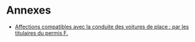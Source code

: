 # Annexes

- [Affections compatibles avec la conduite des voitures de place : par les titulaires du permis F.](affections-compatibles-avec-la-conduite-des-voitures-de-place-par)
